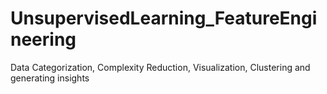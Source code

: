 # UnsupervisedLearning_FeatureEngineering
Data Categorization, Complexity Reduction, Visualization, Clustering and generating insights
